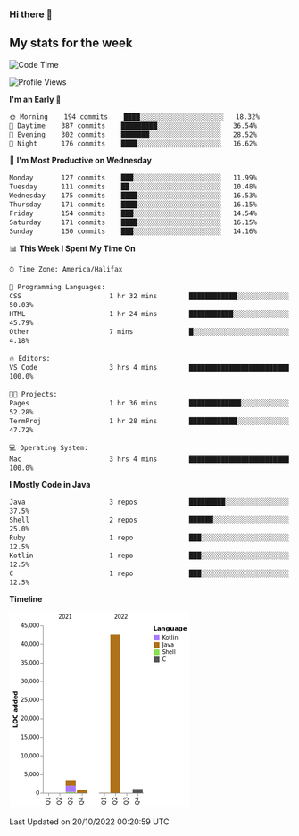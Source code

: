 ### Hi there 👋

## My stats for the week
<!--START_SECTION:waka-->
![Code Time](http://img.shields.io/badge/Code%20Time-410%20hrs%2012%20mins-blue)

![Profile Views](http://img.shields.io/badge/Profile%20Views-0-blue)

**I'm an Early 🐤** 

```text
🌞 Morning    194 commits    ████░░░░░░░░░░░░░░░░░░░░░   18.32% 
🌆 Daytime    387 commits    █████████░░░░░░░░░░░░░░░░   36.54% 
🌃 Evening    302 commits    ███████░░░░░░░░░░░░░░░░░░   28.52% 
🌙 Night      176 commits    ████░░░░░░░░░░░░░░░░░░░░░   16.62%

```
📅 **I'm Most Productive on Wednesday** 

```text
Monday       127 commits    ███░░░░░░░░░░░░░░░░░░░░░░   11.99% 
Tuesday      111 commits    ██░░░░░░░░░░░░░░░░░░░░░░░   10.48% 
Wednesday    175 commits    ████░░░░░░░░░░░░░░░░░░░░░   16.53% 
Thursday     171 commits    ████░░░░░░░░░░░░░░░░░░░░░   16.15% 
Friday       154 commits    ███░░░░░░░░░░░░░░░░░░░░░░   14.54% 
Saturday     171 commits    ████░░░░░░░░░░░░░░░░░░░░░   16.15% 
Sunday       150 commits    ███░░░░░░░░░░░░░░░░░░░░░░   14.16%

```


📊 **This Week I Spent My Time On** 

```text
⌚︎ Time Zone: America/Halifax

💬 Programming Languages: 
CSS                      1 hr 32 mins        ████████████░░░░░░░░░░░░░   50.03% 
HTML                     1 hr 24 mins        ███████████░░░░░░░░░░░░░░   45.79% 
Other                    7 mins              █░░░░░░░░░░░░░░░░░░░░░░░░   4.18%

🔥 Editors: 
VS Code                  3 hrs 4 mins        █████████████████████████   100.0%

🐱‍💻 Projects: 
Pages                    1 hr 36 mins        █████████████░░░░░░░░░░░░   52.28% 
TermProj                 1 hr 28 mins        ████████████░░░░░░░░░░░░░   47.72%

💻 Operating System: 
Mac                      3 hrs 4 mins        █████████████████████████   100.0%

```

**I Mostly Code in Java** 

```text
Java                     3 repos             █████████░░░░░░░░░░░░░░░░   37.5% 
Shell                    2 repos             ██████░░░░░░░░░░░░░░░░░░░   25.0% 
Ruby                     1 repo              ███░░░░░░░░░░░░░░░░░░░░░░   12.5% 
Kotlin                   1 repo              ███░░░░░░░░░░░░░░░░░░░░░░   12.5% 
C                        1 repo              ███░░░░░░░░░░░░░░░░░░░░░░   12.5%

```


**Timeline**

![Chart not found](https://raw.githubusercontent.com/lyndseyy/lyndseyy/main/charts/bar_graph.png) 


 Last Updated on 20/10/2022 00:20:59 UTC
<!--END_SECTION:waka-->